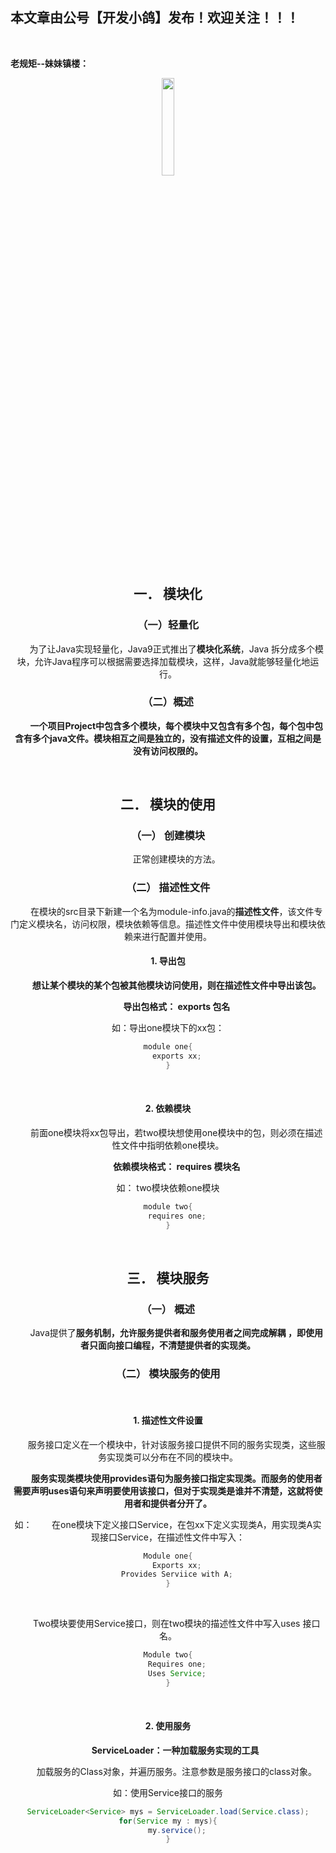 ﻿## 本文章由公号【开发小鸽】发布！欢迎关注！！！
<br>

**老规矩--妹妹镇楼：**
<center>
<img src="https://img-blog.csdnimg.cn/20200721223424816.JPG"   width="20%">

## 一．	模块化
### （一）轻量化
&nbsp;  &nbsp;  &nbsp;  &nbsp;为了让Java实现轻量化，Java9正式推出了**模块化系统**，Java 拆分成多个模块，允许Java程序可以根据需要选择加载模块，这样，Java就能够轻量化地运行。
<br>

### （二）概述
&nbsp;  &nbsp;  &nbsp;  &nbsp;**一个项目Project中包含多个模块，每个模块中又包含有多个包，每个包中包含有多个java文件。模块相互之间是独立的，没有描述文件的设置，互相之间是没有访问权限的。**

<br>

## 二．	模块的使用
### （一）	创建模块
&nbsp;  &nbsp;  &nbsp;  &nbsp;正常创建模块的方法。
<br>


### （二）	描述性文件
&nbsp;  &nbsp;  &nbsp;  &nbsp;在模块的src目录下新建一个名为module-info.java的**描述性文件**，该文件专门定义模块名，访问权限，模块依赖等信息。描述性文件中使用模块导出和模块依赖来进行配置并使用。
<br>

#### 1.	导出包
&nbsp;  &nbsp;  &nbsp;  &nbsp;**想让某个模块的某个包被其他模块访问使用，则在描述性文件中导出该包。**

&nbsp;  &nbsp;  &nbsp;  &nbsp;**导出包格式： exports 包名**

如：导出one模块下的xx包：

```java
module one{
	exports xx;
}
```
<br>

#### 2.	依赖模块
&nbsp;  &nbsp;  &nbsp;  &nbsp;前面one模块将xx包导出，若two模块想使用one模块中的包，则必须在描述性文件中指明依赖one模块。

&nbsp;  &nbsp;  &nbsp;  &nbsp;**依赖模块格式： requires 模块名**

如：	two模块依赖one模块

```java
module two{
	requires one;
}
```
<br>

## 三．	模块服务
### （一）	概述
&nbsp;  &nbsp;  &nbsp;  &nbsp;Java提供了**服务机制，允许服务提供者和服务使用者之间完成解耦 ，即使用者只面向接口编程，不清楚提供者的实现类。**
<br>

### （二）	模块服务的使用
<br>

#### 1.	描述性文件设置
&nbsp;  &nbsp;  &nbsp;  &nbsp;服务接口定义在一个模块中，针对该服务接口提供不同的服务实现类，这些服务实现类可以分布在不同的模块中。

&nbsp;  &nbsp;  &nbsp;  &nbsp;**服务实现类模块使用provides语句为服务接口指定实现类。而服务的使用者需要声明uses语句来声明要使用该接口，但对于实现类是谁并不清楚，这就将使用者和提供者分开了。**

如：
&nbsp;  &nbsp;  &nbsp;  &nbsp;在one模块下定义接口Service，在包xx下定义实现类A，用实现类A实现接口Service，在描述性文件中写入：
<br>


```java
Module one{
	Exports xx;
	Provides Serviice with A;
}
```
<br>

&nbsp;  &nbsp;  &nbsp;  &nbsp;Two模块要使用Service接口，则在two模块的描述性文件中写入uses 接口名。 

```java
Module two{
	Requires one;
	Uses Service;
}
```
<br>

#### 2.	使用服务
**&nbsp;  &nbsp;  &nbsp;  &nbsp;ServiceLoader：一种加载服务实现的工具**

&nbsp;  &nbsp;  &nbsp;  &nbsp;加载服务的Class对象，并遍历服务。注意参数是服务接口的class对象。

如：使用Service接口的服务

```java
ServiceLoader<Service> mys = ServiceLoader.load(Service.class);
for(Service my : mys){
	my.service();
}
```




